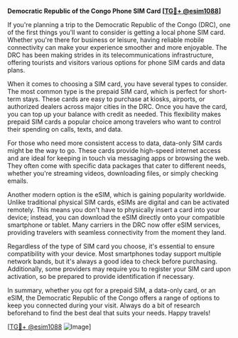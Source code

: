 **Democratic Republic of the Congo Phone SIM Card [[TG💪+ @esim1088](https://t.me/s/esim1088)]**

If you're planning a trip to the Democratic Republic of the Congo (DRC), one of the first things you'll want to consider is getting a local phone SIM card. Whether you're there for business or leisure, having reliable mobile connectivity can make your experience smoother and more enjoyable. The DRC has been making strides in its telecommunications infrastructure, offering tourists and visitors various options for phone SIM cards and data plans.

When it comes to choosing a SIM card, you have several types to consider. The most common type is the prepaid SIM card, which is perfect for short-term stays. These cards are easy to purchase at kiosks, airports, or authorized dealers across major cities in the DRC. Once you have the card, you can top up your balance with credit as needed. This flexibility makes prepaid SIM cards a popular choice among travelers who want to control their spending on calls, texts, and data.

For those who need more consistent access to data, data-only SIM cards might be the way to go. These cards provide high-speed internet access and are ideal for keeping in touch via messaging apps or browsing the web. They often come with specific data packages that cater to different needs, whether you're streaming videos, downloading files, or simply checking emails.

Another modern option is the eSIM, which is gaining popularity worldwide. Unlike traditional physical SIM cards, eSIMs are digital and can be activated remotely. This means you don't have to physically insert a card into your device; instead, you can download the eSIM directly onto your compatible smartphone or tablet. Many carriers in the DRC now offer eSIM services, providing travelers with seamless connectivity from the moment they land.

Regardless of the type of SIM card you choose, it's essential to ensure compatibility with your device. Most smartphones today support multiple network bands, but it's always a good idea to check before purchasing. Additionally, some providers may require you to register your SIM card upon activation, so be prepared to provide identification if necessary.

In summary, whether you opt for a prepaid SIM, a data-only card, or an eSIM, the Democratic Republic of the Congo offers a range of options to keep you connected during your visit. Always do a bit of research beforehand to find the best deal that suits your needs. Happy travels! 

[[TG💪+ @esim1088](https://t.me/s/esim1088) ![Image](https://i.postimg.cc/Y0z9fWf4/image.png)]